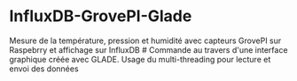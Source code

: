 # InfluxDB-GrovePI-Glade
Mesure de la température, pression et humidité avec capteurs GrovePI sur Raspebrry et affichage sur InfluxDB # Commande au travers d'une interface graphique créée avec GLADE.
Usage du multi-threading pour lecture et envoi des données
